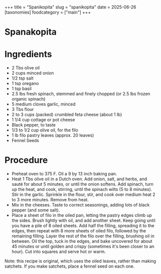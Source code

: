 ﻿+++
title = "Spanikopita"
slug = "spanikopita"
date = 2025-06-26
[taxonomies]
  foodcategory = ["main"]
+++

# Spanakopita

# Ingredients
* 2 Tbs olive oil 
* 2 cups minced onion
* 1/2 tsp salt
* 1 tsp oregano
* 1 tsp basil
* 2.5 lbs fresh spinach, stemmed and finely chopped (or 2.5 lbs frozen organic spinach)
* 5 medium cloves garlic, minced
* 3 Tbs flour
* 2 to 3 cups (packed) crumbled feta cheese (about 1 lb)
* 1 1/4 cup cottage or pot cheese
* Black pepper, to taste
* 1/3 to 1/2 cup olive oil, for the filo
* 1 lb filo pastry leaves (approx. 20 leaves)
* Fennel Seeds

# Procedure
* Preheat oven to 375 F. Oil a 9 by 13 inch baking pan.
* Heat 1 Tbs olive oil in a Dutch oven. Add onion, salt, and herbs, and sauté for about 5 minutes, or until the onion softens. Add spinach, turn up the heat, and cook, stirring, until the spinach wilts (5 to 8 minutes). Stir in the garlic.
Sprinkle in the flour, stir, and cook over medium heat 2 to 3 more minutes. Remove from heat.
* Mix in the cheeses. Taste to correct seasonings, adding lots of black pepper (and some salt).
* Place a sheet of filo in the oiled pan, letting the pastry edges climb up the sides. Brush lightly with oil, and add another sheet. Keep going until you have a pile of 8 oiled sheets. Add half the filling, spreading it to the edges, then repeat with 8 more sheets of oiled filo, followed by the remaining filling. Layer the rest of the filo over the filling, brushing oil in between. Oil the top, tuck in the edges, and bake uncovered for about 45 minutes or until golden and crispy (sometimes it's been closer to an hour). Cut into squares and serve hot or warm. 

Note: this recipe is original, which uses the oiled leaves, rather than making satchets. If you make satchets, place a fennel seed on each one.